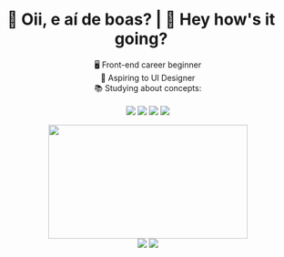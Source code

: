<div align="center">
<h1> 👋 Oii, e aí de boas? | 👋 Hey how's it going? </h1>
<div><ul>
🖥️ Front-end career beginner <br>
🎨 Aspiring to UI Designer <br>
📚 Studying about concepts:
<div style="display: inline_block"><br>
<img src="https://img.shields.io/badge/html5-%23E34F26.svg?style=for-the-badge&logo=html5&logoColor=white"/>
<img src="https://img.shields.io/badge/css3-%231572B6.svg?style=for-the-badge&logo=css3&logoColor=white"/>
<img src="https://img.shields.io/badge/javascript-%23323330.svg?style=for-the-badge&logo=javascript&logoColor=%23F7DF1E"/>
<img src="https://img.shields.io/badge/Figma-F24E1E?style=for-the-badge&logo=figma&logoColor=white"/>   

</div>
<p><picture>
<source srcset="https://github-readme-stats.vercel.app/api?username=ingritedaiane&show_icons=true&theme=panda"
media="(prefers-color-scheme: dark)"/>
<source srcset="https://github-readme-stats.vercel.app/api?username=ingritedaiane&show_icons=true"
media="(prefers-color-scheme: light), (prefers-color-scheme: no-preference)"/>
<img src="https://github-readme-stats.vercel.app/api?username=ingritedaiane&show_icons=true" width="350px" height="200px"/>
</picture><br>
<a href="https://www.instagram.com/ingritedaiane/" target="_blank"><img src="https://img.shields.io/badge/Instagram-%23E4405F.svg?style=for-the-badge&logo=Instagram&logoColor=white" target="_blank"></a>
<a href="https://www.linkedin.com/in/ingritedaiane/" target="_blank"><img src="https://img.shields.io/badge/linkedin-%230077B5.svg?style=for-the-badge&logo=linkedin&logoColor=white" target="_blank"></a>
</ul>                                                                                                            
</div>                                                                      
